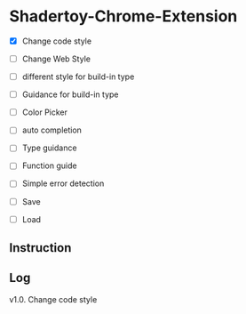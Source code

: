 # Shadertoy-Chrome-Extension

- [x] Change code style
- [ ] Change Web Style
- [ ] different style for build-in type
- [ ] Guidance for build-in type
- [ ] Color Picker
- [ ] auto completion
- [ ] Type guidance
- [ ] Function guide
- [ ] Simple error detection
- [ ] Save
- [ ] Load



## Instruction





## Log

v1.0. Change code style